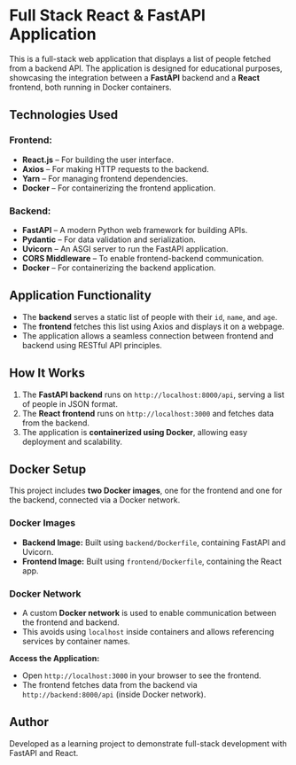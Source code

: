 # Full Stack React & FastAPI Application

This is a full-stack web application that displays a list of people fetched from a backend API. The application is designed for educational purposes, showcasing the integration between a **FastAPI** backend and a **React** frontend, both running in Docker containers.

## **Technologies Used**
### **Frontend:**
- **React.js** – For building the user interface.
- **Axios** – For making HTTP requests to the backend.
- **Yarn** – For managing frontend dependencies.
- **Docker** – For containerizing the frontend application.

### **Backend:**
- **FastAPI** – A modern Python web framework for building APIs.
- **Pydantic** – For data validation and serialization.
- **Uvicorn** – An ASGI server to run the FastAPI application.
- **CORS Middleware** – To enable frontend-backend communication.
- **Docker** – For containerizing the backend application.

## **Application Functionality**
- The **backend** serves a static list of people with their `id`, `name`, and `age`.
- The **frontend** fetches this list using Axios and displays it on a webpage.
- The application allows a seamless connection between frontend and backend using RESTful API principles.

## **How It Works**
1. The **FastAPI backend** runs on `http://localhost:8000/api`, serving a list of people in JSON format.
2. The **React frontend** runs on `http://localhost:3000` and fetches data from the backend.
3. The application is **containerized using Docker**, allowing easy deployment and scalability.

## **Docker Setup**
This project includes **two Docker images**, one for the frontend and one for the backend, connected via a Docker network.

### **Docker Images**
- **Backend Image:** Built using `backend/Dockerfile`, containing FastAPI and Uvicorn.
- **Frontend Image:** Built using `frontend/Dockerfile`, containing the React app.

### **Docker Network**
- A custom **Docker network** is used to enable communication between the frontend and backend.
- This avoids using `localhost` inside containers and allows referencing services by container names.

**Access the Application:**
   - Open `http://localhost:3000` in your browser to see the frontend.
   - The frontend fetches data from the backend via `http://backend:8000/api` (inside Docker network).




## **Author**
Developed as a learning project to demonstrate full-stack development with FastAPI and React.



